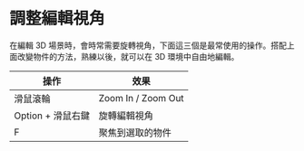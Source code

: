 # 調整編輯視角

在編輯 3D 場景時，會時常需要旋轉視角，下面這三個是最常使用的操作。搭配上面改變物件的方法，熟練以後，就可以在 3D 環境中自由地編輯。

|操作|效果|
|---|---|
|滑鼠滾輪|Zoom In / Zoom Out|
|Option + 滑鼠右鍵|旋轉編輯視角|
|F|聚焦到選取的物件|